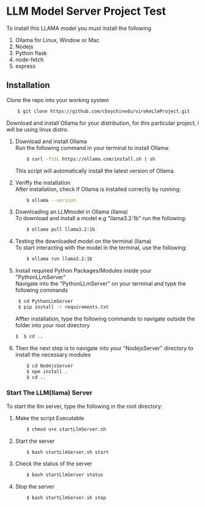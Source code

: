 # LLM Model Server Project Test

<p>
To install this LLAMA model you must install the following 

<ol>
<li> Ollama for Linux, Window or Mac </li>
<li> Nodejs </li>
<li> Python flask </li>
<li> node-fetch </li>
<li> express </li>
</ol>
</p>

## Installation 
<p> Clone the repo into your working system 

```sh
    $ git clone https://github.com/cboychinedu/virokeLlmProject.git
```

</p>


<p>
Download and install Ollama for your distribution, for this particular project, i will be using linux distro. 

<ol>

<li> Download and install Ollama </li>
Run the following command in your terminal to install Ollama: 

```sh
    $ curl -fsSL https://ollama.com/install.sh | sh

```

This script will automatically install the latest version of Ollama. 


<li> Veriffy the installation </li>
After installation, check if Ollama is installed correctly by running: 

```sh
    $ ollama --version 
```

<li> Downloading an LLMmodel in Ollama (llama) </li>
To download and install a model e.g "llama3.2:1b" run the following: 

```sh
    $ ollama pull llama3.2:1b
```

<li> Testing the downloaded model on the terminal (llama) </li>
To start interacting with the model in the terminal, use the following: 

```sh
    $ ollama run llama3.2:1b 
```


<li> Install required Python Packages/Modules inside your "PythonLLmServer" </li>
Navigate into the "PythonLLmServer" on your terminal and type the following commands 

```sh
 $ cd PythonLLmServer 
 $ pip install -r requirements.txt 

```

Affter installation, type the following commands to navigate outside the folder into your root directory 

```sh 
$  $ cd ..
```

<li> Then the next step is to navigate into your "NodejsServer" directory to install the necessary modules </li>

```sh 
    $ cd NodejsServer 
    $ npm install . 
    $ cd .. 
```
</ol>
</p>


### Start The LLM(llama) Server 

<p>
To start the llm server, type the following in the root directory: 

<ol>
<li> Make the script Executable </li> 

```sh 
    $ chmod u+x startLlmServer.sh
```

<li> Start the server </li> 

```sh
    $ bash startLlmServer.sh start 
```

<li> Check the status of the server </li> 

```sh 
    $ bash startLlmServer status 
```

<li> Stop the server </li> 

```sh 
    $ bash startLlmServer.sh stop 
```


</ol>
</p>